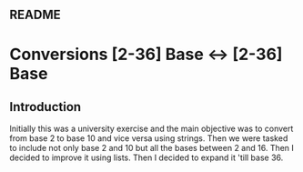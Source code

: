 README
------

# Conversions [2-36] Base <-> [2-36] Base
## Introduction
Initially this was a university exercise and the main objective was to convert
from base 2 to base 10 and vice versa using strings. Then we were tasked to
include not only base 2 and 10 but all the bases between 2 and 16.
Then I decided to improve it using lists.
Then I decided to expand it 'till base 36.
